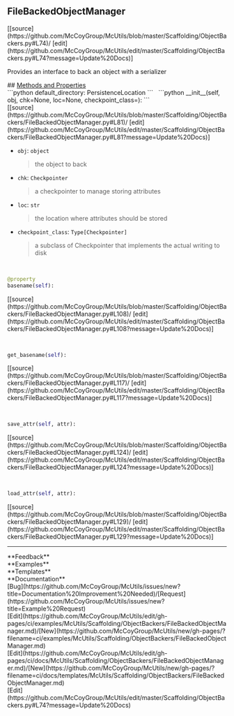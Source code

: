 ## <a id="McUtils.Scaffolding.ObjectBackers.FileBackedObjectManager">FileBackedObjectManager</a> 

<div class="docs-source-link" markdown="1">
[[source](https://github.com/McCoyGroup/McUtils/blob/master/Scaffolding/ObjectBackers.py#L74)/
[edit](https://github.com/McCoyGroup/McUtils/edit/master/Scaffolding/ObjectBackers.py#L74?message=Update%20Docs)]
</div>

Provides an interface to back an object with
a serializer







<div class="collapsible-section">
 <div class="collapsible-section collapsible-section-header" markdown="1">
## <a class="collapse-link" data-toggle="collapse" href="#methods" markdown="1"> Methods and Properties</a> <a class="float-right" data-toggle="collapse" href="#methods"><i class="fa fa-chevron-down"></i></a>
 </div>
 <div class="collapsible-section collapsible-section-body collapse show" id="methods" markdown="1">
 ```python
default_directory: PersistenceLocation
```
<a id="McUtils.Scaffolding.ObjectBackers.FileBackedObjectManager.__init__" class="docs-object-method">&nbsp;</a> 
```python
__init__(self, obj, chk=None, loc=None, checkpoint_class=<class 'McUtils.Scaffolding.Checkpointing.NumPyCheckpointer'>): 
```
<div class="docs-source-link" markdown="1">
[[source](https://github.com/McCoyGroup/McUtils/blob/master/Scaffolding/ObjectBackers/FileBackedObjectManager.py#L81)/
[edit](https://github.com/McCoyGroup/McUtils/edit/master/Scaffolding/ObjectBackers/FileBackedObjectManager.py#L81?message=Update%20Docs)]
</div>

  - `obj`: `object`
    > the object to back
  - `chk`: `Checkpointer`
    > a checkpointer to manage storing attributes
  - `loc`: `str`
    > the location where attributes should be stored
  - `checkpoint_class`: `Type[Checkpointer]`
    > a subclass of Checkpointer that implements the actual writing to disk


<a id="McUtils.Scaffolding.ObjectBackers.FileBackedObjectManager.basename" class="docs-object-method">&nbsp;</a> 
```python
@property
basename(self): 
```
<div class="docs-source-link" markdown="1">
[[source](https://github.com/McCoyGroup/McUtils/blob/master/Scaffolding/ObjectBackers/FileBackedObjectManager.py#L108)/
[edit](https://github.com/McCoyGroup/McUtils/edit/master/Scaffolding/ObjectBackers/FileBackedObjectManager.py#L108?message=Update%20Docs)]
</div>


<a id="McUtils.Scaffolding.ObjectBackers.FileBackedObjectManager.get_basename" class="docs-object-method">&nbsp;</a> 
```python
get_basename(self): 
```
<div class="docs-source-link" markdown="1">
[[source](https://github.com/McCoyGroup/McUtils/blob/master/Scaffolding/ObjectBackers/FileBackedObjectManager.py#L117)/
[edit](https://github.com/McCoyGroup/McUtils/edit/master/Scaffolding/ObjectBackers/FileBackedObjectManager.py#L117?message=Update%20Docs)]
</div>


<a id="McUtils.Scaffolding.ObjectBackers.FileBackedObjectManager.save_attr" class="docs-object-method">&nbsp;</a> 
```python
save_attr(self, attr): 
```
<div class="docs-source-link" markdown="1">
[[source](https://github.com/McCoyGroup/McUtils/blob/master/Scaffolding/ObjectBackers/FileBackedObjectManager.py#L124)/
[edit](https://github.com/McCoyGroup/McUtils/edit/master/Scaffolding/ObjectBackers/FileBackedObjectManager.py#L124?message=Update%20Docs)]
</div>


<a id="McUtils.Scaffolding.ObjectBackers.FileBackedObjectManager.load_attr" class="docs-object-method">&nbsp;</a> 
```python
load_attr(self, attr): 
```
<div class="docs-source-link" markdown="1">
[[source](https://github.com/McCoyGroup/McUtils/blob/master/Scaffolding/ObjectBackers/FileBackedObjectManager.py#L129)/
[edit](https://github.com/McCoyGroup/McUtils/edit/master/Scaffolding/ObjectBackers/FileBackedObjectManager.py#L129?message=Update%20Docs)]
</div>
 </div>
</div>












---


<div markdown="1" class="text-secondary">
<div class="container">
  <div class="row">
   <div class="col" markdown="1">
**Feedback**   
</div>
   <div class="col" markdown="1">
**Examples**   
</div>
   <div class="col" markdown="1">
**Templates**   
</div>
   <div class="col" markdown="1">
**Documentation**   
</div>
   <div class="col" markdown="1">
   
</div>
   <div class="col" markdown="1">
   
</div>
   <div class="col" markdown="1">
   
</div>
</div>
  <div class="row">
   <div class="col" markdown="1">
[Bug](https://github.com/McCoyGroup/McUtils/issues/new?title=Documentation%20Improvement%20Needed)/[Request](https://github.com/McCoyGroup/McUtils/issues/new?title=Example%20Request)   
</div>
   <div class="col" markdown="1">
[Edit](https://github.com/McCoyGroup/McUtils/edit/gh-pages/ci/examples/McUtils/Scaffolding/ObjectBackers/FileBackedObjectManager.md)/[New](https://github.com/McCoyGroup/McUtils/new/gh-pages/?filename=ci/examples/McUtils/Scaffolding/ObjectBackers/FileBackedObjectManager.md)   
</div>
   <div class="col" markdown="1">
[Edit](https://github.com/McCoyGroup/McUtils/edit/gh-pages/ci/docs/McUtils/Scaffolding/ObjectBackers/FileBackedObjectManager.md)/[New](https://github.com/McCoyGroup/McUtils/new/gh-pages/?filename=ci/docs/templates/McUtils/Scaffolding/ObjectBackers/FileBackedObjectManager.md)   
</div>
   <div class="col" markdown="1">
[Edit](https://github.com/McCoyGroup/McUtils/edit/master/Scaffolding/ObjectBackers.py#L74?message=Update%20Docs)   
</div>
   <div class="col" markdown="1">
   
</div>
   <div class="col" markdown="1">
   
</div>
   <div class="col" markdown="1">
   
</div>
</div>
</div>
</div>